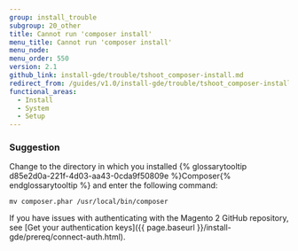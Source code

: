 ```yaml
---
group: install_trouble
subgroup: 20_other
title: Cannot run 'composer install'
menu_title: Cannot run 'composer install'
menu_node:
menu_order: 550
version: 2.1
github_link: install-gde/trouble/tshoot_composer-install.md
redirect_from: /guides/v1.0/install-gde/trouble/tshoot_composer-install.html
functional_areas:
  - Install
  - System
  - Setup
---
```


### Suggestion

Change to the directory in which you installed {% glossarytooltip d85e2d0a-221f-4d03-aa43-0cda9f50809e %}Composer{% endglossarytooltip %} and enter the following command:

`mv composer.phar /usr/local/bin/composer`

If you have issues with authenticating with the Magento 2 GitHub repository, see [Get your authentication keys]({{ page.baseurl }}/install-gde/prereq/connect-auth.html).


